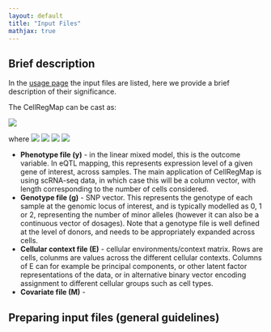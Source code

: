 ```yaml
---
layout: default
title: "Input Files"
mathjax: true
---
```


## Brief description

In the [usage page](https://limix.github.io/CellRegMap/usage.html) the input files are listed, here we provide a brief description of their significance. 

The CellRegMap can be cast as:

<img src="https://render.githubusercontent.com/render/math?math=y = W\alpha %2B g\beta_G %2B g \odot \beta_{GxC} %2B c %2B u %2B \epsilon">

where 
<img src="https://render.githubusercontent.com/render/math?math=\beta_{GxC} \sim \mathcal{N} (0, \sigma^2_{GxC}CC^T)">
<img src="https://render.githubusercontent.com/render/math?math=c \sim \mathcal{N} (0, \sigma^2_{C}CC^T)">
<img src="https://render.githubusercontent.com/render/math?math=u \sim \mathcal{N} (0, \sigma^2_{KC}(CC^T@GG^T))">
<img src="https://render.githubusercontent.com/render/math?math=\epsilon \sim \mathcal{N} (0, \sigma^2_n I)">

* **Phenotype file (y)** - in the linear mixed model, this is the outcome variable. In eQTL mapping, this represents expression level of a given gene of interest, across samples. The main application of CellRegMap is using scRNA-seq data, in which case this will be a column vector, with length corresponding to the number of cells considered.
* **Genotype file (g)** - SNP vector. This represents the genotype of each sample at the genomic locus of interest, and is typically modelled as 0, 1 or 2, representing the number of minor alleles (however it can also be a continuous vector of dosages). Note that a genotype file is well defined at the level of donors, and needs to be appropriately expanded across cells.
* **Cellular context file (E)** - cellular environments/context matrix. Rows are cells, colunms are values across the different cellular contexts. Columns of E can for example be principal components, or other latent factor representations of the data, or in alternative binary vector encoding assignment to different cellular groups such as cell types.
* **Covariate file (M)** -

## Preparing input files (general guidelines)



 

